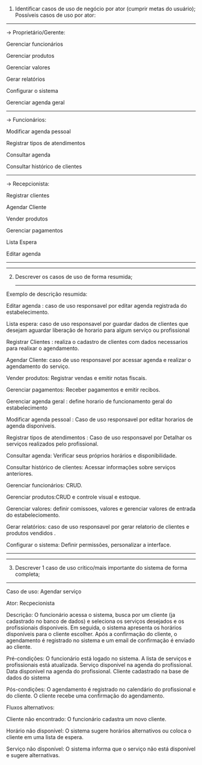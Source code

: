 1. Identificar casos de uso de negócio por ator (cumprir metas do usuário);
Possíveis casos de uso por ator:

***


-> Proprietário/Gerente:

Gerenciar funcionários

Gerenciar produtos

Gerenciar valores

Gerar relatórios

Configurar o sistema

Gerenciar agenda geral 

***

-> Funcionários:

Modificar agenda pessoal 

Registrar tipos de atendimentos

Consultar agenda

Consultar histórico de clientes

***

-> Recepcionista:

Registrar clientes

Agendar Cliente

Vender produtos

Gerenciar pagamentos

Lista Espera

Editar agenda 






***
***

2. Descrever os casos de uso de forma resumida;

   ***
   
Exemplo de descrição resumida:

Editar agenda : caso de uso responsavel por editar agenda registrada do estabelecimento.

Lista espera: caso de uso responsavel por guardar dados de clientes que desejam aguardar liberação de horario para algum serviço ou profissional

Registrar Clientes : realiza o cadastro de clientes com dados necessarios para realixar o agendamento.

Agendar Cliente:  caso de uso responsavel por acessar agenda e realizar o agendamento do serviço.

Vender produtos: Registrar vendas e emitir notas fiscais.

Gerenciar pagamentos: Receber pagamentos e emitir recibos.

Gerenciar agenda geral  : define horario de funcionamento geral do estabelecimento 

Modificar agenda pessoal : Caso de uso responsavel por editar horarios de agenda disponiveis.

Registrar tipos de atendimentos : Caso de uso responsavel por  Detalhar os serviços realizados pelo profissional.

Consultar agenda: Verificar seus próprios horários e disponibilidade.

Consultar histórico de clientes: Acessar informações sobre serviços anteriores.

Gerenciar funcionários: CRUD.

Gerenciar produtos:CRUD e controle visual e estoque.

Gerenciar valores: definir comissoes, valores e gerenciar valores de entrada do estabeleciomento.

Gerar relatórios: caso de uso responsavel por gerar relatorio de clientes e produtos vendidos .

Configurar o sistema: Definir permissões, personalizar a interface.


***
***

3. Descrever 1 caso de uso crítico/mais importante do sistema de forma completa;

***
   
Caso de uso: Agendar serviço

Ator: Recpecionista 

Descrição: O funcionário acessa o sistema, busca por um cliente (ja cadastrado no banco de dados) e seleciona os serviços desejados e os profissionais disponiveis. Em seguida, o sistema apresenta os horários disponíveis para o cliente escolher. Após a confirmação do cliente, o agendamento é registrado no sistema e um email de confirmação é enviado ao cliente.

Pré-condições: O funcionário está logado no sistema. A lista de serviços e profissionais está atualizada. Serviço disponivel na agenda do profissional. Data disponivel na agenda do profissional. Cliente cadastrado na base de dados do sistema

Pós-condições: O agendamento é registrado no calendário do profissional e do cliente. O cliente recebe uma confirmação do agendamento.

Fluxos alternativos: 

Cliente não encontrado: O funcionário cadastra um novo cliente.

Horário não disponível: O sistema sugere horários alternativos ou coloca o cliente em uma lista de espera.

Serviço não disponível: O sistema informa que o serviço não está disponível e sugere alternativas.
